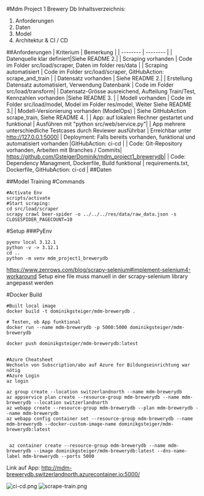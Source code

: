 #Mdm Project 1 Brewery Db
Inhaltsverzeichnis:
1. Anforderungen 
2. Daten
3. Model
4. Architektur & CI / CD

##Anforderungen
| Kriterium | Bemerkung |
| -------- | -------- | 
| Datenquelle klar definiert|Siehe README 2.| 
| Scraping vorhanden | Code im Folder src/load/scraper, Daten im folder res/data |
| Scraping automatisiert | Code im Folder src/load/scraper, GitHubAction:  scrape_and_train |
| Datensatz vorhanden  | Siehe README 2.|
| Erstellung Datensatz automatisiert, Verwendung Datenbank | Code im Folder src/load/transform|
| Datensatz-Grösse ausreichend, Aufteilung Train/Test, Kennzahlen vorhanden |Siehe README 3. |
| Modell vorhanden  | Code im Folder src/load/model, Model im Folder res/model, Weiter Siehe README 3.|
| Modell-Versionierung vorhanden (ModelOps) | Siehe GitHubAction scrape_train, Siehe README 4. |
| App: auf lokalem Rechner gestartet und funktional  | Ausführen mit "python src/web/service.py"|
| App mehrere unterschiedliche Testcases durch Reviewer ausführbar  | Erreichbar unter http://127.0.0.1:5000|
| Deployment: Falls bereits vorhanden, funktional und automatisiert vorhanden  |GitHubAction: ci-cd |
| Code: Git-Repository vorhanden, Arbeiten mit Branches / Commits| https://github.com/GsteigerDominik/mdm_project1_brewerydb|
| Code: Dependency Managment, Dockerfile, Build funktional  | requirements.txt, Dockerfile, GitHubAction: ci-cd |
##Daten

##Model Training
#Commands
```
#Activate Env
scripts/activate
#Start scraping:
cd src/load/scraper
scrapy crawl beer-spider -o ../../../res/data/raw_data.json -s CLOSESPIDER_PAGECOUNT=10
````
#Setup
###PyEnv
````
pyenv local 3.12.1
python -v -> 3.12.1
cd ..
python -m venv mdm_project1_brewerydb
````

https://www.zenrows.com/blog/scrapy-selenium#implement-selenium4-workaround
Setup eine file muss manuell in der scrapy-selenium library angepasst werden


#Docker Build


```
#Built local image
docker build -t dominikgsteiger/mdm-brewerydb .

# Testen, ob App funktional
docker run --name mdm-brewerydb -p 5000:5000 dominikgsteiger/mdm-brewerydb

docker push dominikgsteiger/mdm-brewerydb:latest


#Azure Cheatsheet
Wechseln von Subscription/abo auf Azure for Bildungseinrichtung war nötig
#Azure Login
az login

az group create --location switzerlandnorth --name mdm-brewerydb
az appservice plan create --resource-group mdm-brewerydb --name mdm-brewerydb --location switzerlandnorth
az webapp create --resource-group mdm-brewerydb --plan mdm-brewerydb --name mdm-brewerydb
az webapp config container set --resource-group mdm-brewerydb --name mdm-brewerydb --docker-custom-image-name dominikgsteiger/mdm-brewerydb:latest


 az container create --resource-group mdm-brewerydb --name mdm-brewerydb --image dominikgsteiger/mdm-brewerydb:latest --dns-name-label mdm-brewerydb --ports 5000
```

Link auf App:
http://mdm-brewerydb.switzerlandnorth.azurecontainer.io:5000/

![ci-cd.png](ci-cd.png)
![scrape-train.png](scrape-train.png)